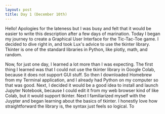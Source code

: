 ```yaml
---
layout: post
title: Day 1 (December 10th)
---
```

  Hello! Apologies for the lateness but I was busy and felt that it would be easier to write this description after a few days of marination. Today I began my journey to create a Graphical User Interface for the Tic-Tac-Toe game. I decided to dive right in, and took Lux's advice to use the tkinter library. Tkinter is one of the standard libraries in Python, like plotly, math, and random. 

  Now, for just one day, I learned a lot more than I was expecting. The first thing I learned was that I could not use the tkinter library in Google Colab, because it does not support GUI stuff. So then I downloaded Homebrew from my Terminal application, and I already had Python on my computer so that was good. Next, I decided it would be a good idea to install and launch Jupyter Notebook, because I could edit it from my web browser kind of like Colab, but it would support tkinter. 
  Next I familiarized myself with the Juypter and began learning about the basics of tkinter. I honestly love how straightforward the library is, the syntax just feels so logical. To  


